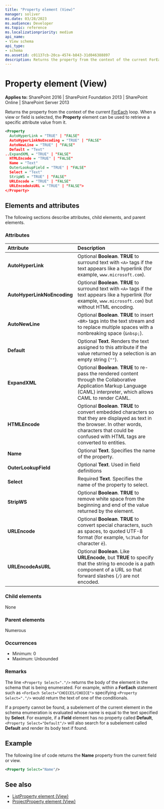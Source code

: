 ```yaml
---
title: "Property element (View)"
manager: soliver
ms.date: 03/28/2023
ms.audience: Developer
ms.topic: reference
ms.localizationpriority: medium
api_name:
- View schema
api_type:
- schema
ms.assetid: c01137cb-20ca-4574-b843-31d046388897
description: Returns the property from the context of the current ForEach loop. When a view or field is selected, the Property element can be used to retrieve a specific attribute value from it.
---
```


# Property element (View)

**Applies to:** SharePoint 2016 | SharePoint Foundation 2013 | SharePoint Online | SharePoint Server 2013

Returns the property from the context of the current [ForEach](foreach-element-view.md) loop. When a view or field is selected, the **Property** element can be used to retrieve a specific attribute value from it.

```XML
<Property
  AutoHyperLink = "TRUE" | "FALSE"
  AutoHyperLinkNoEncoding = "TRUE" | "FALSE"
  AutoNewLine = "TRUE" | "FALSE"
  Default = "Text"
..ExpandXML = "TRUE" | "FALSE"
  HTMLEncode = "TRUE" | "FALSE"
  Name = "Text"
  OuterLookupField = "TRUE" | "FALSE"
  Select = "Text"
  StripWS = "TRUE" | "FALSE"
  URLEncode = "TRUE" | "FALSE"
  URLEncodeAsURL = "TRUE" | "FALSE">
</Property>
```

## Elements and attributes

The following sections describe attributes, child elements, and parent elements.

### Attributes

|Attribute|Description|
|:-----|:-----|
|**AutoHyperLink**  |Optional **Boolean**. **TRUE** to surround text with `<A>` tags if the text appears like a hyperlink (for example, `www.microsoft.com`).   |
|**AutoHyperLinkNoEncoding**  |Optional **Boolean**. **TRUE** to surround text with `<A>` tags if the text appears like a hyperlink (for example, `www.microsoft.com`) but without HTML encoding.   |
|**AutoNewLine**  |Optional **Boolean**. **TRUE** to insert `<BR>` tags into the text stream and to replace multiple spaces with a nonbreaking space (`&nbsp;`).   |
|**Default**  |Optional **Text**. Renders the text assigned to this attribute if the value returned by a selection is an empty string (`""`).   |
|**ExpandXML**  |Optional **Boolean**. **TRUE** to re-pass the rendered content through the Collaborative Application Markup Language (CAML) interpreter, which allows CAML to render CAML.   |
|**HTMLEncode**  |Optional **Boolean**. **TRUE** to convert embedded characters so that they are displayed as text in the browser. In other words, characters that could be confused with HTML tags are converted to entities.   |
|**Name**  |Optional **Text**. Specifies the name of the property.   |
|**OuterLookupField**  |Optional **Text**. Used in field definitions   |
|**Select**  |Required **Text**. Specifies the name of the property to select.   |
|**StripWS**  |Optional **Boolean**. **TRUE** to remove white space from the beginning and end of the value returned by the element.   |
|**URLEncode**  |Optional **Boolean**. **TRUE** to convert special characters, such as spaces, to quoted UTF-8 format (for example, `%c3%ab` for character `ë`).   |
|**URLEncodeAsURL**  |Optional **Boolean**. Like **URLEncode**, but **TRUE** to specify that the string to encode is a path component of a URL so that forward slashes (`/`) are not encoded.   |

### Child elements

None

### Parent elements

Numerous

### Occurrences

- Minimum: 0
- Maximum: Unbounded

### Remarks

The line `<Property Select="."/>` returns the body of the element in the schema that is being enumerated. For example, within a **ForEach** statement such as `<ForEach Select="CHOICES/CHOICE">` specifying  `<Property Select="."/>` would return the text of one of the conditionals.

If a property cannot be found, a subelement of the current element in the schema enumeration is evaluated whose name is equal to the text specified by **Select**. For example, if a **Field** element has no property called **Default**, `<Property Select="Default"/>` will also search for a subelement called **Default** and render its body text if found.

## Example

The following line of code returns the **Name** property from the current field or view.

```XML
<Property Select="Name"/>
```

## See also

- [ListProperty element (View)](listproperty-element-view.md)
- [ProjectProperty element (View)](projectproperty-element-view.md)
